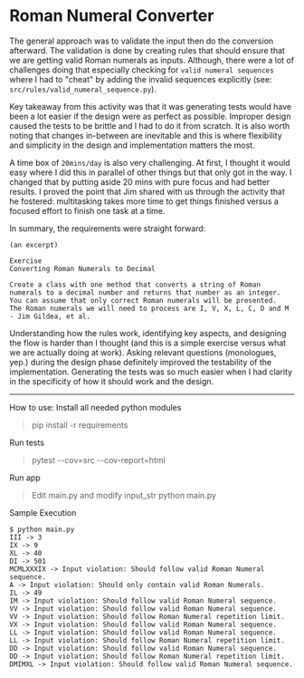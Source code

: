 # Roman Numeral Converter

The general approach was to validate the input then do the conversion afterward. The validation is done by creating rules that should ensure that we are getting valid Roman numerals as inputs. Although, there were a lot of challenges doing that especially checking for `valid numeral sequences` where I had to "cheat" by adding the invalid sequences explicitly (see: `src/rules/valid_numeral_sequence.py`).

Key takeaway from this activity was that it was generating tests would have been a lot easier if the design were as perfect as possible. Improper design caused the tests to be brittle and I had to do it from scratch.
It is also worth noting that changes in-between are inevitable and this is where flexibility and simplicity in the design and implementation matters the most.

A time box of `20mins/day` is also very challenging. At first, I thought it would easy where I did this in parallel of other things but that only got in the way. I changed that by putting aside 20 mins with pure focus and had better results. I proved the point that Jim shared with us through the activity that he fostered: multitasking takes more time to get things finished versus a focused effort to finish one task at a time.


In summary, the requirements were straight forward:

`(an excerpt)`
```
Exercise
Converting Roman Numerals to Decimal

Create a class with one method that converts a string of Roman numerals to a decimal number and returns that number as an integer.  
You can assume that only correct Roman numerals will be presented.  The Roman numerals we will need to process are I, V, X, L, C, D and M
- Jim Gildea, et al.
```

Understanding how the rules work, identifying key aspects, and designing the flow is harder than I thought (and this is a simple exercise versus what we are actually doing at work). Asking relevant questions (monologues, yep.) during the design phase definitely improved the testability of the implementation.
Generating the tests was so much easier when I had clarity in the specificity of how it should work and the design. 

---
How to use:
Install all needed python modules
> pip install -r requirements

Run tests
> pytest --cov=src --cov-report=html

Run app
> Edit main.py and modify input_str
> python main.py

Sample Execution
```
$ python main.py 
III -> 3
IX -> 9
XL -> 40
DI -> 501
MCMLXXXIX -> Input violation: Should follow valid Roman Numeral sequence.
A -> Input violation: Should only contain valid Roman Numerals.
IL -> 49
IM -> Input violation: Should follow valid Roman Numeral sequence.
VV -> Input violation: Should follow valid Roman Numeral sequence.
VV -> Input violation: Should follow Roman Numeral repetition limit.
VX -> Input violation: Should follow valid Roman Numeral sequence.
LL -> Input violation: Should follow valid Roman Numeral sequence.
LL -> Input violation: Should follow Roman Numeral repetition limit.
DD -> Input violation: Should follow valid Roman Numeral sequence.
DD -> Input violation: Should follow Roman Numeral repetition limit.
DMIMXL -> Input violation: Should follow valid Roman Numeral sequence.
```